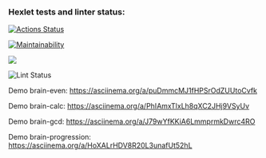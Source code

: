 ### Hexlet tests and linter status:
[![Actions Status](https://github.com/ilyanazarkov/php-project-lvl1/workflows/hexlet-check/badge.svg)](https://github.com/ilyanazarkov/php-project-lvl1/actions)

[![Maintainability](https://api.codeclimate.com/v1/badges/a99a88d28ad37a79dbf6/maintainability)](https://codeclimate.com/github/codeclimate/codeclimate/maintainability)

<a href="https://codeclimate.com/github/codeclimate/codeclimate/test_coverage"><img src="https://api.codeclimate.com/v1/badges/a99a88d28ad37a79dbf6/test_coverage" /></a>


![Lint Status](https://github.com/ilyanazarkov/php-project-lvl1/actions/workflows/lint.yml/badge.svg)

Demo brain-even:
https://asciinema.org/a/puDmmcMJ1fHPSrOdZUUtoCvfk

Demo brain-calc:
https://asciinema.org/a/PhIAmxTlxLh8qXC2JHj9VSyUv

Demo brain-gcd:
https://asciinema.org/a/J79wYfKKiA6LmmprmkDwrc4RO

Demo brain-progression:
https://asciinema.org/a/HoXALrHDV8R20L3unafUt52hL